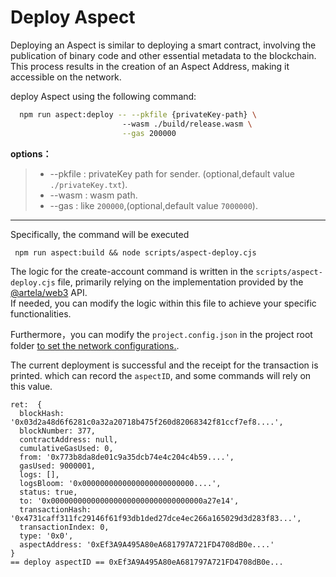 # Deploy Aspect

Deploying an Aspect is similar to deploying a smart contract, involving the publication of binary code and other
essential metadata to the blockchain. This process results in the creation of an Aspect Address, making it accessible on
the network.

deploy Aspect using the following command:
```bash
  npm run aspect:deploy -- --pkfile {privateKey-path} \                                                
                         --wasm ./build/release.wasm \
                         --gas 200000  
```

**options：**
> * --pkfile : privateKey path for sender. (optional,default value `./privateKey.txt`).
> * --wasm : wasm path.
> * --gas : like `200000`,(optional,default value `7000000`).
---

Specifically, the command will be executed
```shell
 npm run aspect:build && node scripts/aspect-deploy.cjs
```
The logic for the create-account command is written in the `scripts/aspect-deploy.cjs` file, primarily relying on the
implementation provided by the [@artela/web3](/develop/client/artela-web3.js) API.   
If needed, you can modify the logic within this file to achieve your specific functionalities.

Furthermore，you can modify the `project.config.json` in the project root folder [to set the network configurations.](/develop/reference/aspect-tool/guide/config#2network-rpc).

The current deployment is successful and the receipt for the transaction is printed. which can record the `aspectID`, and some commands will rely on this value.

```shell
ret:  {
  blockHash: '0x03d2a48d6f6281c0a32a20718b475f260d82068342f81ccf7ef8....',
  blockNumber: 377,
  contractAddress: null,
  cumulativeGasUsed: 0,
  from: '0x773b8da8de01c9a35dcb74e4c204c4b59....',
  gasUsed: 9000001,
  logs: [],
  logsBloom: '0x0000000000000000000000000....',
  status: true,
  to: '0x0000000000000000000000000000000000a27e14',
  transactionHash: '0x4731caff311fc29146f61f93db1ded27dce4ec266a165029d3d283f83...',
  transactionIndex: 0,
  type: '0x0',
  aspectAddress: '0xEf3A9A495A80eA681797A721FD4708dB0e....'
}
== deploy aspectID == 0xEf3A9A495A80eA681797A721FD4708dB0e...

```